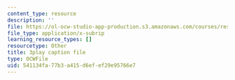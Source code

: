 ```yaml
---
content_type: resource
description: ''
file: https://ol-ocw-studio-app-production.s3.amazonaws.com/courses/res-ll-005-mathematics-of-big-data-and-machine-learning-january-iap-2020/541134fa77b3a415d6efef29e95766e7_WkYdi40yNwY.srt
file_type: application/x-subrip
learning_resource_types: []
resourcetype: Other
title: 3play caption file
type: OCWFile
uid: 541134fa-77b3-a415-d6ef-ef29e95766e7
---
```

